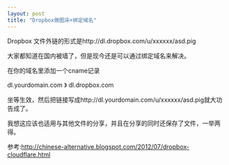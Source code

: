 ```yaml
---
layout: post
title: "Dropbox做图床+绑定域名"
---
```


Dropbox 文件外链的形式是http://dl.dropbox.com/u/xxxxxx/asd.pig  

大家都知道在国内被墙了，但是现今还是可以通过绑定域名来解决。  

在你的域名里添加一个cname记录

dl.yourdomain.com  》 dl.dropbox.com

坐等生效，然后把链接写成http://dl.yourdomain.com/u/xxxxxx/asd.pig就大功告成了。  

我想这应该也适用与其他文件的分享，并且在分享的同时还保存了文件，一举两得。

参考:http://chinese-alternative.blogspot.com/2012/07/dropbox-cloudflare.html
